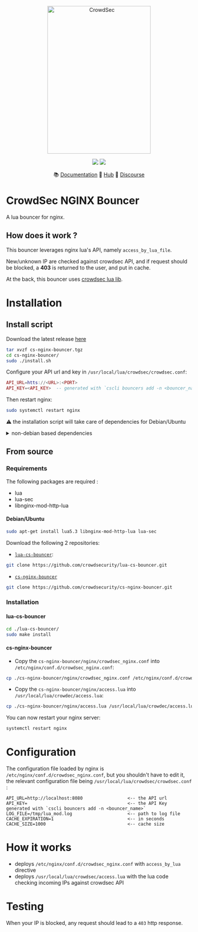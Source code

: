 <p align="center">
<img src="https://github.com/crowdsecurity/cs-nginx-bouncer/raw/main/docs/assets/crowdsec_nginx_logo.png" alt="CrowdSec" title="CrowdSec" width="280" height="400" />
</p>
<p align="center">
<img src="https://img.shields.io/badge/build-pass-green">
<img src="https://img.shields.io/badge/tests-pass-green">
</p>
<p align="center">
&#x1F4DA; <a href="https://docs.crowdsec.net/blockers/nginx/installation/">Documentation</a>
&#x1F4A0; <a href="https://hub.crowdsec.net">Hub</a>
&#128172; <a href="https://discourse.crowdsec.net">Discourse </a>
</p>



# CrowdSec NGINX Bouncer

A lua bouncer for nginx.

## How does it work ?

This bouncer leverages nginx lua's API, namely `access_by_lua_file`.

New/unknown IP are checked against crowdsec API, and if request should be blocked, a **403** is returned to the user, and put in cache.

At the back, this bouncer uses [crowdsec lua lib](https://github.com/crowdsecurity/lua-cs-bouncer/).

# Installation

## Install script

Download the latest release [here](https://github.com/crowdsecurity/cs-nginx-bouncer/releases)

```bash
tar xvzf cs-nginx-bouncer.tgz
cd cs-nginx-bouncer/
sudo ./install.sh
```

Configure your API url and key in `/usr/local/lua/crowdsec/crowdsec.conf`:

```lua
API_URL=htts://<URL>:<PORT>
API_KEY=<API_KEY>  -- generated with `cscli bouncers add -n <bouncer_name>
```

Then restart nginx:

```sh
sudo systemctl restart nginx
```

:warning: the installation script will take care of dependencies for Debian/Ubuntu
<details>
  <summary>non-debian based dependencies</summary>

  - libnginx-mod-http-lua : nginx lua support
  - lua-sec : for https client request
</details>



## From source

### Requirements

The following packages are required :

- lua
- lua-sec
- libnginx-mod-http-lua

#### Debian/Ubuntu

```bash
sudo apt-get install lua5.3 libnginx-mod-http-lua lua-sec
```

Download the following 2 repositories:

- [`lua-cs-bouncer`](https://github.com/crowdsecurity/lua-cs-bouncer):
```bash
git clone https://github.com/crowdsecurity/lua-cs-bouncer.git
```

- [`cs-nginx-bouncer`](https://github.com/crowdsecurity/cs-nginx-bouncer)
```bash
git clone https://github.com/crowdsecurity/cs-nginx-bouncer.git
```

### Installation

#### lua-cs-bouncer

```bash
cd ./lua-cs-bouncer/
sudo make install
```

#### cs-nginx-bouncer

- Copy the `cs-nginx-bouncer/nginx/crowdsec_nginx.conf` into `/etc/nginx/conf.d/crowdsec_nginx.conf`:
```bash
cp ./cs-nginx-bouncer/nginx/crowdsec_nginx.conf /etc/nginx/conf.d/crowdsec_nginx.conf
```
- Copy the `cs-nginx-bouncer/nginx/access.lua` into `/usr/local/lua/crowdec/access.lua`:
```bash
cp ./cs-nginx-bouncer/nginx/access.lua /usr/local/lua/crowdec/access.lua
```

You can now restart your nginx server:
```bash
systemctl restart nginx
```


# Configuration

The configuration file loaded by nginx is `/etc/nginx/conf.d/crowdsec_nginx.conf`, but you shouldn't have to edit it, the relevant configuration file being `/usr/local/lua/crowdsec/crowdsec.conf` :

```
API_URL=http://localhost:8080                 <-- the API url
API_KEY=                                      <-- the API Key generated with `cscli bouncers add -n <bouncer_name>` 
LOG_FILE=/tmp/lua_mod.log                     <-- path to log file
CACHE_EXPIRATION=1                            <-- in seconds
CACHE_SIZE=1000                               <-- cache size
```

# How it works

 - deploys `/etc/nginx/conf.d/crowdsec_nginx.conf` with `access_by_lua` directive
 - deploys `/usr/local/lua/crowdsec/access.lua` with the lua code checking incoming IPs against crowdsec API

# Testing

When your IP is blocked, any request should lead to a `403` http response.
